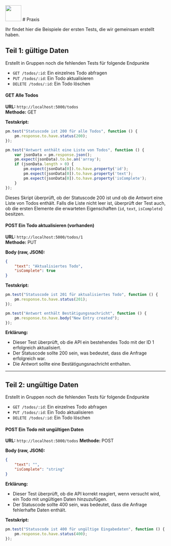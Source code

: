 <img src="Techstarter.svg" style="height: 50px; width: auto">
# Praxis

Ihr findet hier die Beispiele der ersten Tests, die wir gemeinsam erstellt haben. 

## Teil 1: gültige Daten 

Erstellt in Gruppen noch die fehlenden Tests für folgende Endpunkte

- `GET /todos/:id`: Ein einzelnes Todo abfragen
- `PUT /todos/:id`: Ein Todo aktualisieren
- `DELETE /todos/:id`: Ein Todo löschen

#### GET Alle Todos

**URL:** `http://localhost:5000/todos`  
**Methode:** GET

**Testskript:**

```javascript
pm.test("Statuscode ist 200 für alle Todos", function () {
    pm.response.to.have.status(200);
});

pm.test("Antwort enthält eine Liste von Todos", function () {
    var jsonData = pm.response.json();
    pm.expect(jsonData).to.be.an('array');
    if (jsonData.length > 0) {
        pm.expect(jsonData[0]).to.have.property('id');
        pm.expect(jsonData[0]).to.have.property('text');
        pm.expect(jsonData[0]).to.have.property('isComplete');
    }
});
```

Dieses Skript überprüft, ob der Statuscode 200 ist und ob die Antwort eine Liste von Todos enthält. Falls die Liste nicht leer ist, überprüft der Test auch, ob die ersten Elemente die erwarteten Eigenschaften (`id`, `text`, `isComplete`) besitzen.

#### POST Ein Todo aktualisieren (vorhanden)

**URL:** `http://localhost:5000/todos/1`  
**Methode:** PUT

**Body (raw, JSON):**

```json
{
    "text": "Aktualisiertes Todo",
    "isComplete": true
}
```

**Testskript:**

```javascript
pm.test("Statuscode ist 201 für aktualisiertes Todo", function () {
    pm.response.to.have.status(201);
});

pm.test("Antwort enthält Bestätigungsnachricht", function () {
    pm.response.to.have.body("New Entry created");
});
```

**Erklärung:**
- Dieser Test überprüft, ob die API ein bestehendes Todo mit der ID 1 erfolgreich aktualisiert.
- Der Statuscode sollte 200 sein, was bedeutet, dass die Anfrage erfolgreich war.
- Die Antwort sollte eine Bestätigungsnachricht enthalten.

----

## Teil 2: ungültige Daten 

Erstellt in Gruppen noch die fehlenden Tests für folgende Endpunkte

- `GET /todos/:id`: Ein einzelnes Todo abfragen
- `PUT /todos/:id`: Ein Todo aktualisieren
- `DELETE /todos/:id`: Ein Todo löschen


#### POST Ein Todo mit ungültigen Daten
**URL:** `http://localhost:5000/todos`
**Methode:** POST

**Body (raw, JSON):**
```json
{
    "text": "",
    "isComplete": "string"
}
```

**Erklärung:**
- Dieser Test überprüft, ob die API korrekt reagiert, wenn versucht wird, ein Todo mit ungültigen Daten hinzuzufügen.
- Der Statuscode sollte 400 sein, was bedeutet, dass die Anfrage fehlerhafte Daten enthält.

**Testskript:**
```javascript
pm.test("Statuscode ist 400 für ungültige Eingabedaten", function () {
    pm.response.to.have.status(400);
});
```
